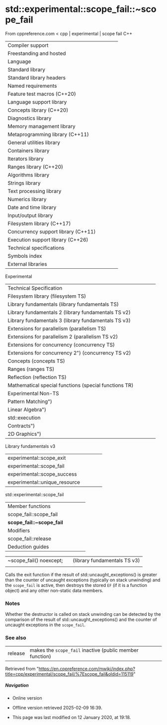 # std::experimental::scope_fail<EF>::~scope_fail

From cppreference.com
< cpp‎ | experimental‎ | scope fail
C++

|  |  |  |  |  |
| --- | --- | --- | --- | --- |
| Compiler support | | | | |
| Freestanding and hosted | | | | |
| Language | | | | |
| Standard library | | | | |
| Standard library headers | | | | |
| Named requirements | | | | |
| Feature test macros (C++20) | | | | |
| Language support library | | | | |
| Concepts library (C++20) | | | | |
| Diagnostics library | | | | |
| Memory management library | | | | |
| Metaprogramming library (C++11) | | | | |
| General utilities library | | | | |
| Containers library | | | | |
| Iterators library | | | | |
| Ranges library (C++20) | | | | |
| Algorithms library | | | | |
| Strings library | | | | |
| Text processing library | | | | |
| Numerics library | | | | |
| Date and time library | | | | |
| Input/output library | | | | |
| Filesystem library (C++17) | | | | |
| Concurrency support library (C++11) | | | | |
| Execution support library (C++26) | | | | |
| Technical specifications | | | | |
| Symbols index | | | | |
| External libraries | | | | |

Experimental

|  |  |  |  |  |
| --- | --- | --- | --- | --- |
| Technical Specification | | | | |
| Filesystem library (filesystem TS) | | | | |
| Library fundamentals (library fundamentals TS) | | | | |
| Library fundamentals 2 (library fundamentals TS v2) | | | | |
| Library fundamentals 3 (library fundamentals TS v3) | | | | |
| Extensions for parallelism (parallelism TS) | | | | |
| Extensions for parallelism 2 (parallelism TS v2) | | | | |
| Extensions for concurrency (concurrency TS) | | | | |
| Extensions for concurrency 2") (concurrency TS v2) | | | | |
| Concepts (concepts TS) | | | | |
| Ranges (ranges TS) | | | | |
| Reflection (reflection TS) | | | | |
| Mathematical special functions (special functions TR) | | | | |
| Experimental Non-TS | | | | |
| Pattern Matching") | | | | |
| Linear Algebra") | | | | |
| std::execution | | | | |
| Contracts") | | | | |
| 2D Graphics") | | | | |

Library fundamentals v3

|  |  |  |  |  |
| --- | --- | --- | --- | --- |
| experimental::scope_exit | | | | |
| experimental::scope_fail | | | | |
| experimental::scope_success | | | | |
| experimental::unique_resource | | | | |

std::experimental::scope_fail

|  |  |  |  |  |
| --- | --- | --- | --- | --- |
| Member functions | | | | |
| scope_fail::scope_fail | | | | |
| ****scope_fail::~scope_fail**** | | | | |
| Modifiers | | | | |
| scope_fail::release | | | | |
| Deduction guides | | | | |

|  |  |  |
| --- | --- | --- |
| ~scope_fail() noexcept; |  | (library fundamentals TS v3) |
|  |  |  |

Calls the exit function if the result of std::uncaught_exceptions() is greater than the counter of uncaught exceptions (typically on stack unwinding) and the `scope_fail` is active, then destroys the stored `EF` (if it is a function object) and any other non-static data members.

### Notes

Whether the destructor is called on stack unwinding can be detected by the comparison of the result of std::uncaught_exceptions() and the counter of uncaught exceptions in the `scope_fail`.

### See also

|  |  |
| --- | --- |
| release | makes the `scope_fail` inactive   (public member function) |

Retrieved from "<https://en.cppreference.com/mwiki/index.php?title=cpp/experimental/scope_fail/%7Escope_fail&oldid=115119>"

##### Navigation

- Online version
- Offline version retrieved 2025-02-09 16:39.

- This page was last modified on 12 January 2020, at 19:18.